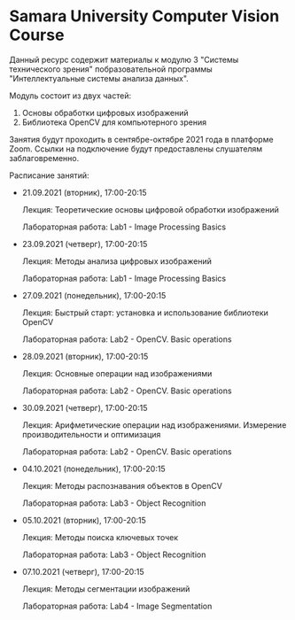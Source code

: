 # Samara University Computer Vision Course

Данный ресурс содержит материалы к модулю 3 "Системы технического зрения" побразовательной программы "Интеллектуальные системы анализа данных".

Модуль состоит из двух частей:
1. Основы обработки цифровых изображений
2. Библиотека OpenCV для компьютерного зрения

Занятия будут проходить в сентябре-октябре 2021 года в платформе Zoom. Ссылки на подключение будут предоставлены слушателям заблаговременно.

Расписание занятий:
- 21.09.2021 (вторник), 17:00-20:15 

  Лекция: Теоретические основы цифровой обработки изображений

  Лабораторная работа: Lab1 - Image Processing Basics

- 23.09.2021 (четверг), 17:00-20:15 

  Лекция: Методы анализа цифровых изображений

  Лабораторная работа: Lab1 - Image Processing Basics

- 27.09.2021 (понедельник), 17:00-20:15 

  Лекция: Быстрый старт: установка и использование библиотеки OpenCV

  Лабораторная работа: Lab2 - OpenCV. Basic operations

- 28.09.2021 (вторник), 17:00-20:15 

  Лекция: Основные операции над изображениями

  Лабораторная работа: Lab2 - OpenCV. Basic operations

- 30.09.2021 (четверг), 17:00-20:15 

  Лекция: Арифметические операции над изображениями. Измерение производительности и оптимизация

  Лабораторная работа: Lab2 - OpenCV. Basic operations

- 04.10.2021 (понедельник), 17:00-20:15 

  Лекция: Методы распознавания объектов в OpenCV

  Лабораторная работа: Lab3 - Object Recognition

- 05.10.2021 (вторник), 17:00-20:15 

  Лекция: Методы поиска ключевых точек

  Лабораторная работа: Lab3 - Object Recognition

- 07.10.2021 (четверг), 17:00-20:15 

  Лекция: Методы сегментации изображений

  Лабораторная работа: Lab4 - Image Segmentation
